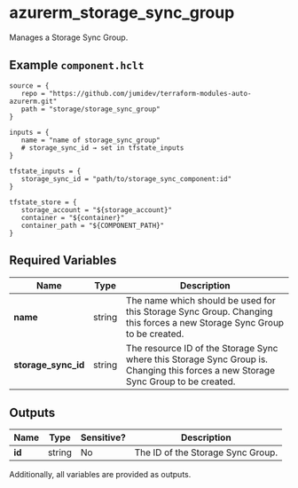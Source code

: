 # azurerm_storage_sync_group

Manages a Storage Sync Group.

## Example `component.hclt`

```hcl
source = {
   repo = "https://github.com/jumidev/terraform-modules-auto-azurerm.git"   
   path = "storage/storage_sync_group"   
}

inputs = {
   name = "name of storage_sync_group"   
   # storage_sync_id → set in tfstate_inputs
}

tfstate_inputs = {
   storage_sync_id = "path/to/storage_sync_component:id"   
}

tfstate_store = {
   storage_account = "${storage_account}"   
   container = "${container}"   
   container_path = "${COMPONENT_PATH}"   
}

```

## Required Variables

| Name | Type |  Description |
| ---- | --------- |  ----------- |
| **name** | string |  The name which should be used for this Storage Sync Group. Changing this forces a new Storage Sync Group to be created. | 
| **storage_sync_id** | string |  The resource ID of the Storage Sync where this Storage Sync Group is. Changing this forces a new Storage Sync Group to be created. | 



## Outputs

| Name | Type | Sensitive? | Description |
| ---- | ---- | --------- | --------- |
| **id** | string | No  | The ID of the Storage Sync Group. | 

Additionally, all variables are provided as outputs.
